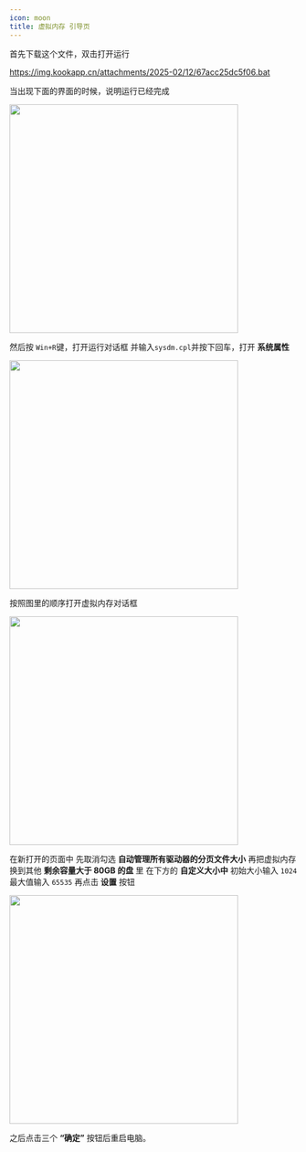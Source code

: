 ```yaml
---
icon: moon
title: 虚拟内存 引导页
---
```


首先下载这个文件，双击打开运行

https://img.kookapp.cn/attachments/2025-02/12/67acc25dc5f06.bat

当出现下面的界面的时候，说明运行已经完成

<img width="400" src="/assets/image/Windows/虚拟内存脚本.png">

然后按 `Win+R`键，打开运行对话框
并输入`sysdm.cpl`并按下回车，打开 **系统属性**

<img width="400" src="/assets/image/Windows/运行对话框.png">

按照图里的顺序打开虚拟内存对话框

<img width="400" src="/assets/image/Windows/虚拟内存三巨头.png">

在新打开的页面中
先取消勾选 **自动管理所有驱动器的分页文件大小**
再把虚拟内存换到其他 **剩余容量大于 80GB 的盘** 里
在下方的 **自定义大小中** 初始大小输入 `1024` 最大值输入 `65535` 再点击 **设置** 按钮

<img width="400" src="/assets/image/Windows/虚拟内存调节完.png">

之后点击三个 **“确定”** 按钮后重启电脑。